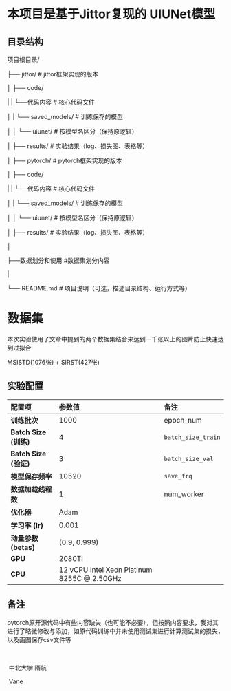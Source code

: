 # 本项目是基于Jittor复现的 UIUNet模型

## 目录结构


项目根目录/

├── jittor/                    # jittor框架实现的版本

│   ├── code/    

|   |   └──代码内容              # 核心代码文件

│   |   └── saved_models/        # 训练保存的模型

│   │       └── uiunet/          # 按模型名区分（保持原逻辑）

│   ├── results/                 # 实验结果（log、损失图、表格等）

│
├── pytorch/                 # pytorch框架实现的版本

│   ├── code/    

|   |   └──代码内容              # 核心代码文件

│   |   └── saved_models/        # 训练保存的模型

│   │       └── uiunet/          # 按模型名区分（保持原逻辑）

│   ├── results/                 # 实验结果（log、损失图、表格等）

│

├──数据划分和使用                 #数据集划分内容

|

└── README.md                # 项目说明（可选，描述目录结构、运行方式等）


# 数据集

本次实验使用了文章中提到的两个数据集结合来达到一千张以上的图片防止快速达到过拟合

MSISTD(1076张) + SIRST(427张)

## 实验配置

| **配置项**            | **参数值**                                  | **备注**           |
| :-------------------- | :------------------------------------------ | :----------------- |
| **训练批次**          | 1000                                        | epoch_num          |
| **Batch Size (训练)** | 4                                           | `batch_size_train` |
| **Batch Size (验证)** | 3                                           | `batch_size_val`   |
| **模型保存频率**      | 10520                                       | `save_frq`         |
| **数据加载线程数**    | 1                                           | num_worker         |
| **优化器**            | Adam                                        |                    |
| **学习率 (lr)**       | 0.001                                       |                    |
| **动量参数 (betas)**  | (0.9, 0.999)                                |                    |
| **GPU**               | 2080Ti                                      |                    |
| **CPU**               | 12 vCPU Intel Xeon Platinum 8255C @ 2.50GHz |                    |



## 备注

pytorch原开源代码中有些内容缺失（也可能不必要），但按照内容要求，我对其进行了略微修改与添加，如原代码训练中并未使用测试集进行计算测试集的损失，以及画图保存csv文件等











​																			

​																																																			   中北大学 隋航

​																																																							  Vane
